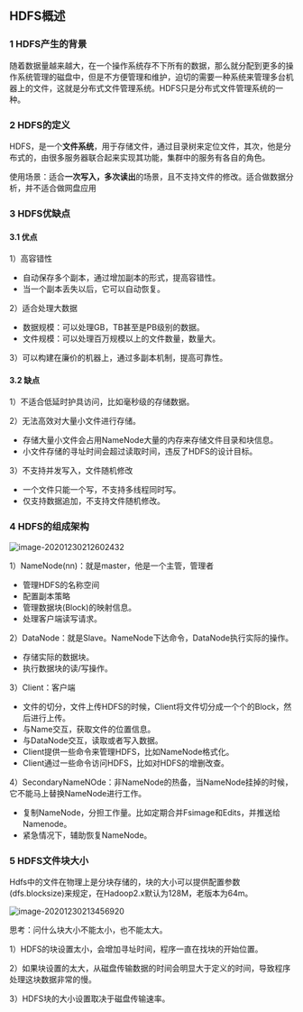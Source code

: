 ## HDFS概述

### 1 HDFS产生的背景

​	随着数据量越来越大，在一个操作系统存不下所有的数据，那么就分配到更多的操作系统管理的磁盘中，但是不方便管理和维护，迫切的需要一种系统来管理多台机器上的文件，这就是分布式文件管理系统。HDFS只是分布式文件管理系统的一种。

### 2 HDFS的定义

​	HDFS，是一个**文件系统**，用于存储文件，通过目录树来定位文件，其次，他是分布式的，由很多服务器联合起来实现其功能，集群中的服务有各自的角色。

​	使用场景：适合**一次写入，多次读出**的场景，且不支持文件的修改。适合做数据分析，并不适合做网盘应用

### 3 HDFS优缺点

#### 3.1 优点

1）高容错性

- 自动保存多个副本，通过增加副本的形式，提高容错性。
- 当一个副本丢失以后，它可以自动恢复。

2）适合处理大数据

- 数据规模：可以处理GB，TB甚至是PB级别的数据。
- 文件规模：可以处理百万规模以上的文件数量，数量大。

3）可以构建在廉价的机器上，通过多副本机制，提高可靠性。

#### 3.2 缺点

1）不适合低延时护具访问，比如毫秒级的存储数据。

2）无法高效对大量小文件进行存储。

- 存储大量小文件会占用NameNode大量的内存来存储文件目录和块信息。
- 小文件存储的寻址时间会超过读取时间，违反了HDFS的设计目标。

3）不支持并发写入，文件随机修改

- 一个文件只能一个写，不支持多线程同时写。
- 仅支持数据追加，不支持文件随机修改。

### 4 HDFS的组成架构

![image-20201230212602432](https://gitee.com/code1997/blog-image/raw/master/images/image-20201230212602432.png)

1）NameNode(nn)：就是master，他是一个主管，管理者

- 管理HDFS的名称空间
- 配置副本策略
- 管理数据块(Block)的映射信息。
- 处理客户端读写请求。

2）DataNode：就是Slave。NameNode下达命令，DataNode执行实际的操作。

- 存储实际的数据块。
- 执行数据块的读/写操作。

3）Client：客户端

- 文件的切分，文件上传HDFS的时候，Client将文件切分成一个个的Block，然后进行上传。
- 与Name交互，获取文件的位置信息。
- 与DataNode交互，读取或者写入数据。
- Client提供一些命令来管理HDFS，比如NameNode格式化。
- Client通过一些命令访问HDFS，比如对HDFS的增删改查。

4）SecondaryNameNOde：非NameNode的热备，当NameNode挂掉的时候，它不能马上替换NameNode进行工作。

- 复制NameNode，分担工作量。比如定期合并Fsimage和Edits，并推送给Namenode。
- 紧急情况下，辅助恢复NameNode。

### 5 HDFS文件块大小

​	Hdfs中的文件在物理上是分块存储的，块的大小可以提供配置参数(dfs.blocksize)来规定，在Hadoop2.x默认为128M，老版本为64m。

![image-20201230213456920](https://gitee.com/code1997/blog-image/raw/master/images/image-20201230213456920.png)

思考：问什么块大小不能太小，也不能太大。

1）HDFS的块设置太小，会增加寻址时间，程序一直在找块的开始位置。

2）如果块设置的太大，从磁盘传输数据的时间会明显大于定义的时间，导致程序处理这块数据非常的慢。

3）HDFS块的大小设置取决于磁盘传输速率。




